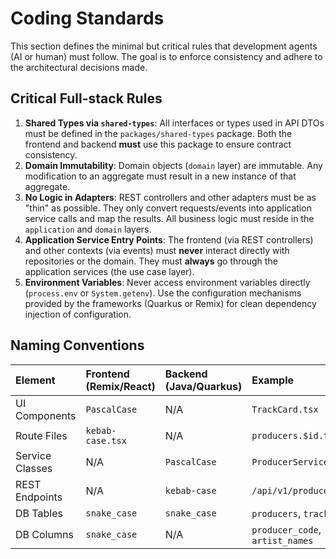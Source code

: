 # Coding Standards

This section defines the minimal but critical rules that development agents (AI or human) must follow. The goal is to enforce consistency and adhere to the architectural decisions made.

## Critical Full-stack Rules

1.  **Shared Types via `shared-types`**: All interfaces or types used in API DTOs must be defined in the `packages/shared-types` package. Both the frontend and backend **must** use this package to ensure contract consistency.
2.  **Domain Immutability**: Domain objects (`domain` layer) are immutable. Any modification to an aggregate must result in a new instance of that aggregate.
3.  **No Logic in Adapters**: REST controllers and other adapters must be as "thin" as possible. They only convert requests/events into application service calls and map the results. All business logic must reside in the `application` and `domain` layers.
4.  **Application Service Entry Points**: The frontend (via REST controllers) and other contexts (via events) must **never** interact directly with repositories or the domain. They must **always** go through the application services (the use case layer).
5.  **Environment Variables**: Never access environment variables directly (`process.env` or `System.getenv`). Use the configuration mechanisms provided by the frameworks (Quarkus or Remix) for clean dependency injection of configuration.

## Naming Conventions

| Element | Frontend (Remix/React) | Backend (Java/Quarkus) | Example |
| :--- | :--- | :--- | :--- |
| UI Components | `PascalCase` | N/A | `TrackCard.tsx` |
| Route Files | `kebab-case.tsx` | N/A | `producers.$id.tsx` |
| Service Classes | N/A | `PascalCase` | `ProducerService.java` |
| REST Endpoints | N/A | `kebab-case` | `/api/v1/producers` |
| DB Tables | `snake_case` | `snake_case` | `producers`, `tracks` |
| DB Columns | `snake_case` | N/A | `producer_code`, `artist_names` | 